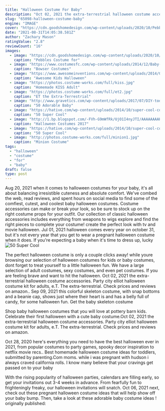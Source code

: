 ```yaml
---
title: "Halloween Costume For Baby"
description: "Oct 02, 2021 the extra-terrestrial halloween costume accessories. Party city elliot halloween costume kit for adults, e.T. The extra-terrestrial. Check prices and reviews on amazon."
slug: "65098-halloween-costume-baby"
engine: "IMAGE"
cover: "https://cdn.goodshomedesign.com/wp-content/uploads/2020/10/Pebbles-Costume-for-Baby-1.jpg"
date: "2021-08-31T14:05:38.581Z"
author: "Zachary Mason"
ratingValue: "2.8"
reviewCount: "16"
images:
  - image: "https://cdn.goodshomedesign.com/wp-content/uploads/2020/10/Pebbles-Costume-for-Baby-1.jpg"
    caption: "Pebbles Costume for"
  - image: "https://www.costumesfc.com/wp-content/uploads/2014/12/Baby-Bowser-Costume.jpg"
    caption: "Bowser Costumes"
  - image: "https://www.awesomeinventions.com/wp-content/uploads/2014/09/headless-man.jpg"
    caption: "Awesome Kids Halloween"
  - image: "https://photos.costume-works.com/full/kiss.jpg"
    caption: "Homemade KISS Adult"
  - image: "https://photos.costume-works.com/full/et2.jpg"
    caption: "ET the Extra-Terrestrial"
  - image: "http://www.gravetics.com/wp-content/uploads/2017/07/DIY-toddler-Halloween-ghost-costume.jpg"
    caption: "50 Adorable Baby"
  - image: "https://hative.com/wp-content/uploads/2014/10/super-cool-costume-ideas/21-pebbles-costume.jpg"
    caption: "50 Super Cool"
  - image: "http://1.bp.blogspot.com/-FVh-G9mWfRk/UjO1I4nyJTI/AAAAAAAAHbM/WUERdjag0m8/s1600/crazy-halloween-costume-ideas-part2-18.jpg"
    caption: "Halloween Costumes 2017"
  - image: "https://hative.com/wp-content/uploads/2014/10/super-cool-costume-ideas/36-slenderman-costume.jpg"
    caption: "50 Super Cool"
  - image: "http://photos.costume-works.com/full/minion1.jpg"
    caption: "Minion Costume"
tags:
  - "halloween"
  - "costume"
  - "for"
  - "baby"
draft: false
type: post
---
```


Aug 20, 2021 when it comes to halloween costumes for your baby, it's all about balancing irresistible cuteness and absolute comfort. We've combed the web, read reviews, and spent hours on social media to find some of the comfiest, cutest, and coolest baby halloween costumes. Costume accessories can make or break your look, so be sure to stock up on the right costume props for your outfit. Our collection of classic halloween accessories includes everything from weapons to wigs  explore and find the right pieces to complete your costume! create the perfect look with tv and movie halloween. Jul 01, 2021 halloween comes every year on october 31, but it's not every year that you get to wear a pregnant halloween costume when it does. If you're expecting a baby when it's time to dress up, lucky
![50 Super Cool](https://hative.com/wp-content/uploads/2014/10/super-cool-costume-ideas/21-pebbles-costume.jpg "50 Super Cool")

The perfect halloween costume is only a couple clicks away! while youre browsing our selection of halloween costumes for kids or baby costumes, dont forget to treat yourself to a little halloween fun. We have a large selection of adult costumes, sexy costumes, and even pet costumes. If you are feeling brave and want to hit the halloween. Oct 02, 2021 the extra-terrestrial halloween costume accessories. Party city elliot halloween costume kit for adults, e.T. The extra-terrestrial. Check prices and reviews on amazon.. Sep 09, 2021 this colorful skeleton costume, with snap bottoms and a beanie cap, shows just where their heart is and has a belly full of candy, for some halloween fun. Get the baby skeleton costume
<!--inArticleAds-->

<!--galleryOne-->

Shop baby halloween costumes that you will love at pottery barn kids. Celebrate their first halloween with a cute baby costume.Oct 02, 2021 the extra-terrestrial halloween costume accessories. Party city elliot halloween costume kit for adults, e.T. The extra-terrestrial. Check prices and reviews on amazon.
<!--inArticleAds-->

<!--galleryTwo-->

Oct 28, 2020 here's everything you need to have the best halloween ever in 2021, from popular costumes to party games, spooky decor inspiration to netflix movie recs.. Best homemade halloween costume ideas for toddlers, submitted by parenting.Com moms. while i was pregnant with hudson i always craved california rolls. I know many believe that your cravings get passed on to your baby
<!--galleryThree-->

With the rising popularity of halloween parties, calendars are filling early, so get your invitations out 3-4 weeks in advance. From fearfully fun to frighteningly freaky, our halloween invitations will snatch. Oct 06, 2021 next, check out these pregnant halloween costume ideas that will help show off your baby bump. Then, take a look at these adorable baby costume ideas ! originally published:
